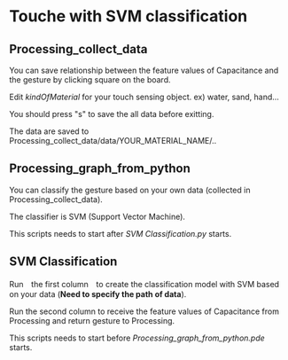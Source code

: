 # Touche with SVM classification

## Processing_collect_data
You can save relationship between the feature values of Capacitance and the gesture by clicking square on the board.

Edit *kindOfMaterial* for your touch sensing object. ex) water, sand, hand...

You should press "s" to save the all data before exitting.

The data are saved to Processing_collect_data/data/YOUR_MATERIAL_NAME/..

## Processing_graph_from_python
You can classify the gesture based on your own data (collected in Processing_collect_data).

The classifier is SVM (Support Vector Machine).

This scripts needs to start after *SVM Classification.py* starts.

## SVM Classification
Run　the first column　to create the classification model with SVM based on your data (**Need to specify the path of data**).

Run the second column to receive the feature values of Capacitance from Processing and return gesture to Processing.

This scripts needs to start before *Processing_graph_from_python.pde* starts.
